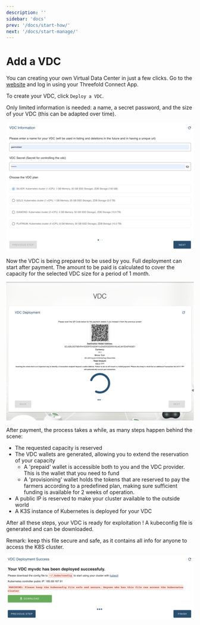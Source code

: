 ```yaml
---
description: ''
sidebar: 'docs'
prev: '/docs/start-how/'
next: '/docs/start-manage/'
---
```


# Add a VDC

You can creating your own Virtual Data Center in just a few clicks. Go to the [website](https://vdc.grid.tf) and log in using your Threefold Connect App.

To create your VDC, click `Deploy a VDC`.

Only limited information is needed: a name, a secret password, and the size of your VDC (this can be adapted over time).

![](./img/01_vdc_selection.png)

Now the VDC is being prepared to be used by you.
Full deployment can start after payment.
The amount to be paid is calculated to cover the capacity for the selected VDC size for a period of 1 month.

![](./img/02_vdc_payment2.png)

After payment, the process takes a while, as many steps happen behind the scene:
- The requested capacity is reserved
- The VDC wallets are generated, allowing you to extend the reservation of your capacity
  - A 'prepaid' wallet is accessible both to you and the VDC provider. This is the wallet that you need to fund
  - A 'provisioning' wallet holds the tokens that are reserved to pay the farmers according to a predefined plan, making sure sufficient funding is available for 2 weeks of operation.
- A public IP is reserved to make your cluster available to the outside world
- A K3S instance of Kubernetes is deployed for your VDC

After all these steps, your VDC is ready for exploitation !
A kubeconfig file is generated and can be downloaded.

Remark: keep this file secure and safe, as it contains all info for anyone to access the K8S cluster.

![](./img/08_vdc_deploy_success2.png)
